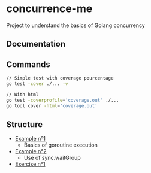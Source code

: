 # concurrence-me

Project to understand the basics of Golang concurrency

## Documentation


## Commands

````bash
// Simple test with coverage pourcentage
go test -cover ./... -v

// With html 
go test -coverprofile='coverage.out' ./...
go tool cover -html='coverage.out'
````

## Structure

- [Example n°1](./1-example/)
  - Basics of goroutine execution
- [Example n°2](./2-example/)
  - Use of sync.waitGroup
- [Exercise n°1](./3-challenge/)


